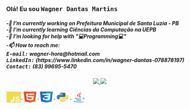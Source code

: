 <h3>Olá! Eu sou <tt>Wagner Dantas Martins</tt></h3>
<h5>-🔭 I’m currently working on Prefeitura Municipal de Santa Luzia - PB<br>
-🌱 I’m currently learning Ciências da Computação na UEPB<br>
-🤔 I’m looking for help with "💻Programming💻"<br>
-📫 How to reach me:<br>
<tt>E-mail:</tt> wagner-hora@hotmail.com<br>
<tt>LinkedIn:</tt> (https://www.linkedin.com/in/wagner-dantas-078878197)<br>
<tt>Contact:</tt> (83) 99695-5470</h5>
<div align="center">
  <a href="https://github.com/wagner-dantas">
  <img height="180em" src="https://github-readme-stats.vercel.app/api?username=wagner-dantas&show_icons=true&theme=vision-friendly-dark&include_all_commits=true&count_private=true"/>
  <img height="180em" src="https://github-readme-stats.vercel.app/api/top-langs/?username=wagner-dantas&layout=compact&langs_count=7&theme=vision-friendly-dark"/>
</div>
</div>
  <div style="display":"inline_block"><br>
  <img align="center"  height="30" width="40" src="https://raw.githubusercontent.com/devicons/devicon/master/icons/javascript/javascript-plain.svg">
  <img align="center"  height="30" width="40" src="https://raw.githubusercontent.com/devicons/devicon/master/icons/html5/html5-original.svg">
  <img align="center"  height="30" width="40" src="https://raw.githubusercontent.com/devicons/devicon/master/icons/css3/css3-original.svg">
  <img align="center"  height="30" width="40" src="https://raw.githubusercontent.com/devicons/devicon/master/icons/python/python-original.svg">
  <img align="center"  height="30" width="40" src="https://raw.githubusercontent.com/devicons/devicon/master/icons/java/java-original.svg">
</div>

